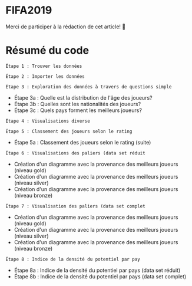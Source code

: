 # FIFA2019

Merci de participer à la rédaction de cet article! 🖤

# Résumé du code

`Étape 1 : Trouver les données`

`Étape 2 : Importer les données`

`Étape 3 : Exploration des données à travers de questions simple`
   - Étape 3a : Quelle est la distribution de l'âge des joueurs?
   - Étape 3b : Quelles sont les nationalités des joueurs?
   - Étape 3c : Quels pays forment les meilleurs joueurs?
    
`Étape 4 : Visualisations diverse`

`Étape 5 : Classement des joueurs selon le rating`
   - Étape 5a : Classement des joueurs selon le rating (suite)
    
`Étape 6 : Visualisations des paliers (data set réduit`
   - Création d'un diagramme avec la provenance des meilleurs joueurs (niveau gold)
   - Création d'un diagramme avec la provenance des meilleurs joueurs (niveau silver)
   - Création d'un diagramme avec la provenance des meilleurs joueurs (niveau bronze)
    
`Étape 7 : Visualisation des paliers (data set complet`
   - Création d'un diagramme avec la provenance des meilleurs joueurs (niveau gold)
   - Création d'un diagramme avec la provenance des meilleurs joueurs (niveau silver)
   - Création d'un diagramme avec la provenance des meilleurs joueurs (niveau bronze)
    
`Étape 8 : Indice de la densité du potentiel par pay`
   - Étape 8a : Indice de la densité du potentiel par pays (data set réduit)
   - Étape 8b : Indice de la densité du potentiel par pays (data set complet)
